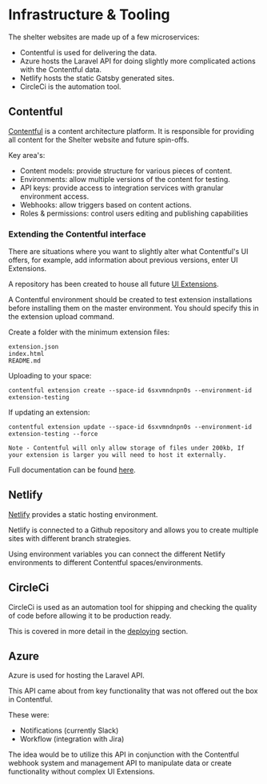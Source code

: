 # Infrastructure & Tooling

The shelter websites are made up of a few microservices:

- Contentful is used for delivering the data.
- Azure hosts the Laravel API for doing slightly more complicated actions with the Contentful data.
- Netlify hosts the static Gatsby generated sites.
- CircleCi is the automation tool.

## Contentful

[Contentful](app.contentful.com) is a content architecture platform. It is responsible for providing all content for the Shelter website and future spin-offs.

Key area's:

- Content models: provide structure for various pieces of content.
- Environments: allow multiple versions of the content for testing.
- API keys: provide access to integration services with granular environment access.
- Webhooks: allow triggers based on content actions.
- Roles & permissions: control users editing and publishing capabilities

### Extending the Contentful interface

There are situations where you want to slightly alter what Contentful's UI offers, for example, add information about previous versions, enter UI Extensions.

A repository has been created to house all future [UI Extensions](https://github.com/Shelter-England/contentful-extentions).

A Contentful environment should be created to test extension installations before installing them on the master environment. You should specify this in the extension upload command.

Create a folder with the minimum extension files:

    extension.json
    index.html
    README.md

Uploading to your space:

`contentful extension create --space-id 6sxvmndnpn0s --environment-id extension-testing`

If updating an extension:

`contentful extension update --space-id 6sxvmndnpn0s --environment-id extension-testing --force`

    Note - Contentful will only allow storage of files under 200kb, If your extension is larger you will need to host it externally.

Full documentation can be found [here](https://www.contentful.com/r/knowledgebase/ui-extensions-guide/).

## Netlify

[Netlify](app.netlify.com) provides a static hosting environment.

Netlify is connected to a Github repository and allows you to create multiple sites with different branch strategies.

Using environment variables you can connect the different Netlify environments to different Contentful spaces/environments.

## CircleCi

CircleCi is used as an automation tool for shipping and checking the quality of code before allowing it to be production ready.

This is covered in more detail in the [deploying](05-deploying.md#CircleCi) section.

## Azure

Azure is used for hosting the Laravel API.

This API came about from key functionality that was not offered out the box in Contentful.

These were:

- Notifications (currently Slack)
- Workflow (integration with Jira)

The idea would be to utilize this API in conjunction with the Contentful webhook system and management API to manipulate data or create functionality without complex UI Extensions.
